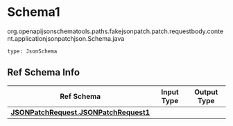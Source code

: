 # Schema1
org.openapijsonschematools.paths.fakejsonpatch.patch.requestbody.content.applicationjsonpatchjson.Schema.java
```
type: JsonSchema
```

## Ref Schema Info
Ref Schema | Input Type | Output Type
---------- | ---------- | -----------
[**JSONPatchRequest.JSONPatchRequest1**](../../../../../../components/schemas/JSONPatchRequest.md) |  | 
